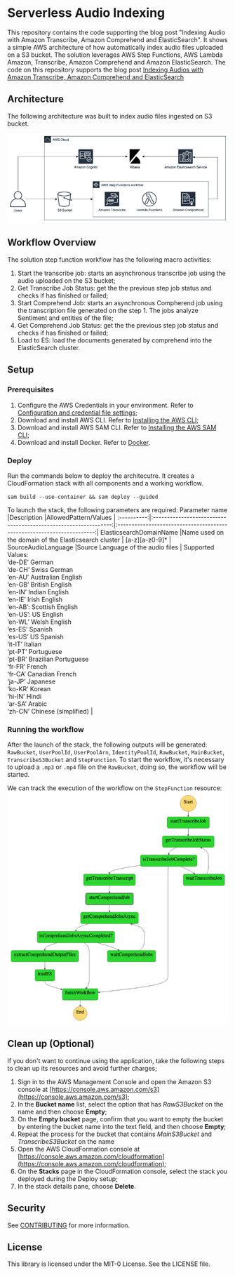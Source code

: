 # Serverless Audio Indexing

This repository contains the code supporting the blog post "Indexing Audio with Amazon Transcribe, Amazon Comprehend and ElasticSearch". It shows a simple AWS architecture of how automatically index audio files uploaded on a S3 bucket. The solution leverages AWS Step Functions, AWS Lambda Amazon, Transcribe, Amazon Comprehend and Amazon ElasticSearch. The code on this repository supports the blog post [Indexing Audios with Amazon Transcribe, Amazon Comprehend and ElasticSearch](CONTRIBUTING.md#security-issue-notifications)

## Architecture
The following architecture was built to index audio files ingested on S3 bucket.  

<img src="images/BlogPost.png"/>

## Workflow Overview
The solution step function workflow has the following macro activities:
1. Start the transcribe job: starts an asynchronous transcribe job using the audio uploaded on the S3 bucket;
2. Get Transcribe Job Status: get the the previous step job status and checks if has finished or failed;
3. Start Comprehend Job: starts an asynchronous Compherend job using the transcription file generated on the step 1. The jobs analyze Sentiment and entities of the file;
4. Get Comprehend Job Status:  get the the previous step job status and checks if has finished or failed;
5. Load to ES: load the documents generated by comprehend into the ElasticSearch cluster.

## Setup
### Prerequisites
1. Configure the AWS Credentials in your environment. Refer to [Configuration and credential file settings](https://docs.aws.amazon.com/cli/latest/userguide/cli-configure-files.html);
2. Download and install AWS CLI. Refer to [Installing the AWS CLI](https://docs.aws.amazon.com/cli/latest/userguide/cli-chap-install.html);
3. Download and install AWS SAM CLI. Refer to [Installing the AWS SAM CLI](https://docs.aws.amazon.com/serverless-application-model/latest/developerguide/serverless-sam-cli-install.html);
4. Download and install Docker. Refer to [Docker](https://www.docker.com/products/docker-desktop).

### Deploy
Run the commands below to deploy the architecutre. It creates a CloudFormation stack with all components and a working workflow.

```
sam build --use-container && sam deploy --guided
```
To launch the stack, the following parameters are required:
Parameter name         |Description                                                   |AllowedPattern/Values                                                |
:----------:|:---------------------------------------------------------------:|:----------------------------------------------------------------------:|
ElasticsearchDomainName     |Name used on the domain of the Elasticsearch cluster    | [a-z][a-z0-9]* |
SourceAudioLanguage       |Source Language of the audio files                                          | Supported Values: <br />‘de-DE’ German <br />‘de-CH’ Swiss German <br />‘en-AU’ Australian English <br />‘en-GB’ British English <br />‘en-IN’ Indian English <br />‘en-IE’ Irish English <br />‘en-AB’: Scottish English <br />‘en-US’: US English <br />‘en-WL’ Welsh English <br />‘es-ES’ Spanish <br />‘es-US’ US Spanish <br />‘it-IT’ Italian <br />‘pt-PT’ Portuguese <br />‘pt-BR’ Brazilian Portuguese <br />‘fr-FR’ French <br />‘fr-CA’ Canadian French <br />‘ja-JP’ Japanese <br />‘ko-KR’ Korean <br />‘hi-IN’ Hindi <br />‘ar-SA’ Arabic <br />‘zh-CN’ Chinese (simplified)                                                                   |                               

### Running the workflow
After the launch of the stack, the following outputs will be generated: `RawBucket`, `UserPoolId`, `UserPoolArn`, `IdentityPoolId`, `RawBucket`, `MainBucket`, `TranscribeS3Bucket` and `StepFunction`. To start the workflow, it's necessary to upload a `.mp3` or `.mp4` file on the  `RawBucket`, doing so, the workflow will be started.

We can track the execution of the workflow on the `StepFunction` resource:
<img src="images/stepfunctions.png"/>

## Clean up (Optional)
If you don't want to continue using the application, take the following steps to clean up its resources and avoid further charges;
1. Sign in to the AWS Management Console and open the Amazon S3 console at [https://console.aws.amazon.com/s3](https://console.aws.amazon.com/s3);
2. In the **Bucket name** list, select the option that has *RawS3Bucket* on the name and then choose **Empty**;
3. On the **Empty bucket** page, confirm that you want to empty the bucket by entering the bucket name into the text field, and then choose **Empty**;
4. Repeat the process for the bucket that contains *MainS3Bucket* and *TranscribeS3Bucket* on the name
5. Open the AWS CloudFormation console at [https://console.aws.amazon.com/cloudformation](https://console.aws.amazon.com/cloudformation);
6. On the **Stacks** page in the CloudFormation console, select the stack you deployed during the Deploy setup;
7. In the stack details pane, choose **Delete**.

## Security

See [CONTRIBUTING](CONTRIBUTING.md#security-issue-notifications) for more information.

## License

This library is licensed under the MIT-0 License. See the LICENSE file.